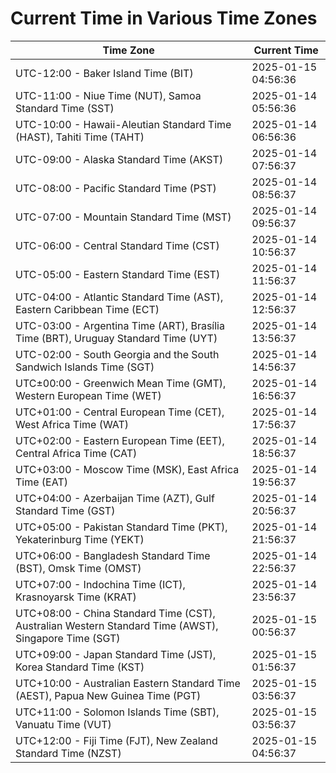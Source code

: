 # Current Time in Various Time Zones

| Time Zone | Current Time |
|-----------|--------------|
| UTC-12:00 - Baker Island Time (BIT) | 2025-01-15 04:56:36 |
| UTC-11:00 - Niue Time (NUT), Samoa Standard Time (SST) | 2025-01-14 05:56:36 |
| UTC-10:00 - Hawaii-Aleutian Standard Time (HAST), Tahiti Time (TAHT) | 2025-01-14 06:56:36 |
| UTC-09:00 - Alaska Standard Time (AKST) | 2025-01-14 07:56:37 |
| UTC-08:00 - Pacific Standard Time (PST) | 2025-01-14 08:56:37 |
| UTC-07:00 - Mountain Standard Time (MST) | 2025-01-14 09:56:37 |
| UTC-06:00 - Central Standard Time (CST) | 2025-01-14 10:56:37 |
| UTC-05:00 - Eastern Standard Time (EST) | 2025-01-14 11:56:37 |
| UTC-04:00 - Atlantic Standard Time (AST), Eastern Caribbean Time (ECT) | 2025-01-14 12:56:37 |
| UTC-03:00 - Argentina Time (ART), Brasília Time (BRT), Uruguay Standard Time (UYT) | 2025-01-14 13:56:37 |
| UTC-02:00 - South Georgia and the South Sandwich Islands Time (SGT) | 2025-01-14 14:56:37 |
| UTC±00:00 - Greenwich Mean Time (GMT), Western European Time (WET) | 2025-01-14 16:56:37 |
| UTC+01:00 - Central European Time (CET), West Africa Time (WAT) | 2025-01-14 17:56:37 |
| UTC+02:00 - Eastern European Time (EET), Central Africa Time (CAT) | 2025-01-14 18:56:37 |
| UTC+03:00 - Moscow Time (MSK), East Africa Time (EAT) | 2025-01-14 19:56:37 |
| UTC+04:00 - Azerbaijan Time (AZT), Gulf Standard Time (GST) | 2025-01-14 20:56:37 |
| UTC+05:00 - Pakistan Standard Time (PKT), Yekaterinburg Time (YEKT) | 2025-01-14 21:56:37 |
| UTC+06:00 - Bangladesh Standard Time (BST), Omsk Time (OMST) | 2025-01-14 22:56:37 |
| UTC+07:00 - Indochina Time (ICT), Krasnoyarsk Time (KRAT) | 2025-01-14 23:56:37 |
| UTC+08:00 - China Standard Time (CST), Australian Western Standard Time (AWST), Singapore Time (SGT) | 2025-01-15 00:56:37 |
| UTC+09:00 - Japan Standard Time (JST), Korea Standard Time (KST) | 2025-01-15 01:56:37 |
| UTC+10:00 - Australian Eastern Standard Time (AEST), Papua New Guinea Time (PGT) | 2025-01-15 03:56:37 |
| UTC+11:00 - Solomon Islands Time (SBT), Vanuatu Time (VUT) | 2025-01-15 03:56:37 |
| UTC+12:00 - Fiji Time (FJT), New Zealand Standard Time (NZST) | 2025-01-15 04:56:37 |
